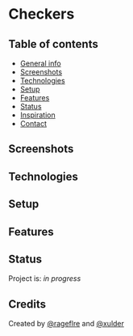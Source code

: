 # Checkers

## Table of contents
* [General info](#general-info)
* [Screenshots](#screenshots)
* [Technologies](#technologies)
* [Setup](#setup)
* [Features](#features)
* [Status](#status)
* [Inspiration](#inspiration)
* [Contact](#contact)

## Screenshots


## Technologies


## Setup


## Features


## Status
Project is: _in progress_

## Credits
Created by [@rageflre](https://github.com/rageflre/) and [@xulder](https://github.com/xulder/)
